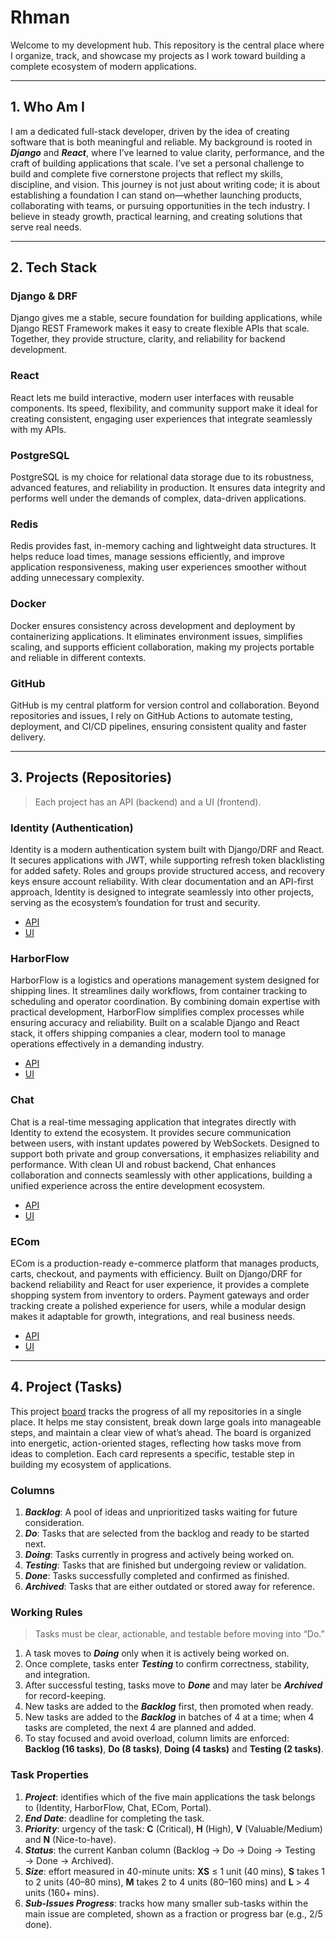 # Rhman

Welcome to my development hub. This repository is the central place where I organize, track, and showcase my projects as I work toward building a complete ecosystem of modern applications.

---

## 1. Who Am I

I am a dedicated full-stack developer, driven by the idea of creating software that is both meaningful and reliable. My background is rooted in ***Django*** and ***React***, where I’ve learned to value clarity, performance, and the craft of building applications that scale. I’ve set a personal challenge to build and complete five cornerstone projects that reflect my skills, discipline, and vision. This journey is not just about writing code; it is about establishing a foundation I can stand on—whether launching products, collaborating with teams, or pursuing opportunities in the tech industry. I believe in steady growth, practical learning, and creating solutions that serve real needs.

---

## 2. Tech Stack

### Django & DRF

Django gives me a stable, secure foundation for building applications, while Django REST Framework makes it easy to create flexible APIs that scale. Together, they provide structure, clarity, and reliability for backend development.

### React

React lets me build interactive, modern user interfaces with reusable components. Its speed, flexibility, and community support make it ideal for creating consistent, engaging user experiences that integrate seamlessly with my APIs.

### PostgreSQL

PostgreSQL is my choice for relational data storage due to its robustness, advanced features, and reliability in production. It ensures data integrity and performs well under the demands of complex, data-driven applications.

### Redis

Redis provides fast, in-memory caching and lightweight data structures. It helps reduce load times, manage sessions efficiently, and improve application responsiveness, making user experiences smoother without adding unnecessary complexity.

### Docker

Docker ensures consistency across development and deployment by containerizing applications. It eliminates environment issues, simplifies scaling, and supports efficient collaboration, making my projects portable and reliable in different contexts.

### GitHub

GitHub is my central platform for version control and collaboration. Beyond repositories and issues, I rely on GitHub Actions to automate testing, deployment, and CI/CD pipelines, ensuring consistent quality and faster delivery.

---

## 3. Projects (Repositories)
> Each project has an API (backend) and a UI (frontend).  

### Identity (Authentication)

Identity is a modern authentication system built with Django/DRF and React. It secures applications with JWT, while supporting refresh token blacklisting for added safety. Roles and groups provide structured access, and recovery keys ensure account reliability. With clear documentation and an API-first approach, Identity is designed to integrate seamlessly into other projects, serving as the ecosystem’s foundation for trust and security.

- [API](https://github.com/rhman-ibrahim/Identity)
- [UI](https://github.com/rhman-ibrahim/IdentityUI)

### HarborFlow

HarborFlow is a logistics and operations management system designed for shipping lines. It streamlines daily workflows, from container tracking to scheduling and operator coordination. By combining domain expertise with practical development, HarborFlow simplifies complex processes while ensuring accuracy and reliability. Built on a scalable Django and React stack, it offers shipping companies a clear, modern tool to manage operations effectively in a demanding industry.

- [API](https://github.com/rhman-ibrahim/HarborFlow)
- [UI](https://github.com/rhman-ibrahim/HarborFlowUI)

### Chat

Chat is a real-time messaging application that integrates directly with Identity to extend the ecosystem. It provides secure communication between users, with instant updates powered by WebSockets. Designed to support both private and group conversations, it emphasizes reliability and performance. With clean UI and robust backend, Chat enhances collaboration and connects seamlessly with other applications, building a unified experience across the entire development ecosystem.

- [API](https://github.com/rhman-ibrahim/Chat)
- [UI](https://github.com/rhman-ibrahim/ChatUI)

### ECom

ECom is a production-ready e-commerce platform that manages products, carts, checkout, and payments with efficiency. Built on Django/DRF for backend reliability and React for user experience, it provides a complete shopping system from inventory to orders. Payment gateways and order tracking create a polished experience for users, while a modular design makes it adaptable for growth, integrations, and real business needs.

- [API](https://github.com/rhman-ibrahim/ECom)
- [UI](https://github.com/rhman-ibrahim/EComUI)

---

## 4. Project (Tasks)

This project [board](https://github.com/users/rhman-ibrahim/projects/8) tracks the progress of all my repositories in a single place. It helps me stay consistent, break down large goals into manageable steps, and maintain a clear view of what’s ahead. The board is organized into energetic, action-oriented stages, reflecting how tasks move from ideas to completion. Each card represents a specific, testable step in building my ecosystem of applications.

### Columns

1. ***Backlog***: A pool of ideas and unprioritized tasks waiting for future consideration.
2. ***Do***: Tasks that are selected from the backlog and ready to be started next.
3. ***Doing***: Tasks currently in progress and actively being worked on.
4. ***Testing***: Tasks that are finished but undergoing review or validation.
5. ***Done***: Tasks successfully completed and confirmed as finished.
6. ***Archived***: Tasks that are either outdated or stored away for reference.

### Working Rules

> Tasks must be clear, actionable, and testable before moving into “Do.”

1. A task moves to ***Doing*** only when it is actively being worked on.
2. Once complete, tasks enter ***Testing*** to confirm correctness, stability, and integration.
3. After successful testing, tasks move to ***Done*** and may later be ***Archived*** for record-keeping.
4. New tasks are added to the ***Backlog*** first, then promoted when ready.
5. New tasks are added to the ***Backlog*** in batches of 4 at a time; when 4 tasks are completed, the next 4 are planned and added.
6. To stay focused and avoid overload, column limits are enforced: **Backlog (16 tasks)**, **Do (8 tasks)**, **Doing (4 tasks)** and **Testing (2 tasks)**.

### Task Properties

1. ***Project***: identifies which of the five main applications the task belongs to (Identity, HarborFlow, Chat, ECom, Portal).
2. ***End Date***: deadline for completing the task.
3. ***Priority***: urgency of the task: **C** (Critical), **H** (High), **V** (Valuable/Medium) and **N** (Nice-to-have).
4. ***Status***: the current Kanban column (Backlog → Do → Doing → Testing → Done → Archived).
5. ***Size***: effort measured in 40-minute units: **XS** ≤ 1 unit (40 mins), **S** takes 1 to 2 units (40–80 mins), **M** takes 2 to 4 units (80–160 mins) and **L** > 4 units (160+ mins).
6. ***Sub-Issues Progress***: tracks how many smaller sub-tasks within the main issue are completed, shown as a fraction or progress bar (e.g., 2/5 done).
